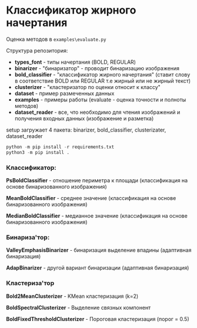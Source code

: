 # Классификатор жирного начертания

Оценка методов в `examples\evaluate.py`

Структура репозитория:
- **types_font** - типы начертания (BOLD, REGULAR)
- **binarizer** - "бинаризатор" - проводит бинаризацию изображения
- **bold_classifier** - "классификатор жирного начертания" (ставит слову в соответствие 
BOLD или REGULAR т.е жирный или не жирный текст)
- **clusterizer** - "кластеризатор по оценки относит к классу"
- **dataset** - пример размеченных данных
- **examples** - примеры работы (evaluate - оценка точности и полноты методов)
- **dataset_reader** - все, что необходимо для чтения изображений и 
получения входных данных (изображение и разметка)

setup загружает 4 пакета: binarizer, bold_classifier, clusterizater, dataset_reader
```python
python -m pip install -r requirements.txt
python3 -m pip install .
```

### Классификатор:
**PsBoldClassifier** - отношение периметра к площади (классификация на основе бинаризованного изображения)

**MeanBoldClassifier** - среднее значение (классификация на основе бинаризованного изображения)

**MedianBoldClassifier** - медианное значение (классификация на основе бинаризованного изображения)
### Бинариза'тор:
**ValleyEmphasisBinarizer** - бинаризация выделение впадины (адаптивная бинаризация)

**AdapBinarizer** - другой вариант бинаризации (адаптивная бинаризация)


### Кластериза'тор
**Bold2MeanClusterizer** - KMean кластеризация (k=2)

**BoldSpectralClusterizer** - Выделение связных компонент

**BoldFixedThresholdClusterizer** - Пороговая кластеризация (порог = 0.5)